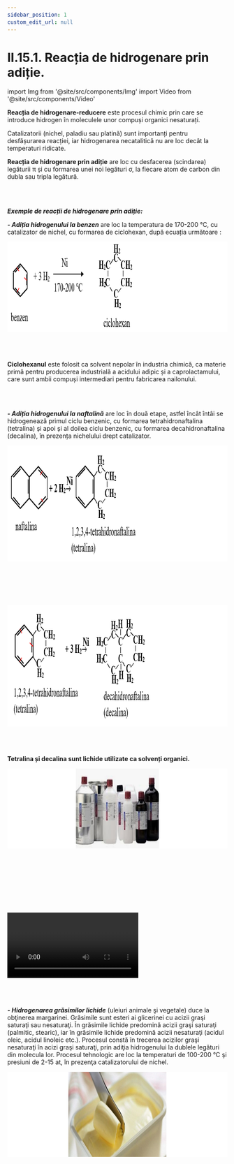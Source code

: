 ```yaml
---
sidebar_position: 1
custom_edit_url: null
---
```


# II.15.1. Reacția de hidrogenare prin adiție.


import Img from '@site/src/components/Img'
import Video from '@site/src/components/Video'




<div class="alert alert--primary" role="alert">

**Reacția de hidrogenare-reducere** este procesul chimic prin care se introduce hidrogen în moleculele unor compuși organici nesaturați.

Catalizatorii (nichel, paladiu sau platină) sunt importanți pentru desfășurarea reacției, iar hidrogenarea necatalitică nu are loc decât la temperaturi ridicate.

**Reacția de hidrogenare prin adiție** are loc cu desfacerea (scindarea) legăturii π  și cu formarea unei noi legături σ, la fiecare atom de carbon din dubla sau tripla legătură.



</div>


<br></br>


<div class="alert alert--primary" role="alert">

***Exemple de reacții de hidrogenare prin adiție:***


***- Adiția hidrogenului la benzen*** are loc la temperatura de 170-200 °C, cu catalizator de nichel, cu formarea de ciclohexan, după ecuația următoare : 


<Img className="img-responsive4" src="chimie/clasa11/capitolul2/II-15-1-reactia-de-hidrogenare-prin-aditie-poza1-reactia-de-aditie-a-hidrogenului-la-benzen.png" width="1000" height="207" lazy={false} />





</div>


<br></br>

<div class="alert alert--warning" role="alert">

**Ciclohexanul** este folosit ca solvent nepolar în industria chimică, ca materie primă pentru producerea industrială a acidului adipic și a caprolactamului, care sunt ambii compuși intermediari pentru fabricarea nailonului.


</div>



<br></br>


<div class="alert alert--primary" role="alert">

***- Adiția hidrogenului la naftalină*** are loc în două etape, astfel încât întâi se hidrogenează primul ciclu benzenic, cu formarea tetrahidronaftalina (tetralina) și apoi și al doilea ciclu benzenic, cu formarea decahidronaftalina (decalina), în prezența nichelului drept catalizator.

<Img className="img-responsive4" src="chimie/clasa11/capitolul2/II-15-1-reactia-de-hidrogenare-prin-aditie-poza2-reactia-de-aditie-a-hidrogenului-la-naftalina-partea1.png" width="1000" height="266" lazy={false} />


<br></br>
<br></br>

<Img className="img-responsive4" src="chimie/clasa11/capitolul2/II-15-1-reactia-de-hidrogenare-prin-aditie-poza3-reactia-de-aditie-a-hidrogenului-la-naftalina-partea2.png" width="1000" height="279" lazy={false} />




</div>


<br></br>



<div class="alert alert--warning" role="alert">

**Tetralina și decalina sunt lichide utilizate ca solvenți organici.** 


<Img className="img-responsive4" src="chimie/clasa11/capitolul2/II-15-1-reactia-de-hidrogenare-prin-aditie-poza4-tetralina-si-decalina-sunt-solventi-organici.png" width="1000" height="183" lazy={false} />


<br></br>
<br></br>


<br></br>

<Video src="https://www.youtube.com/embed/ubXRP2oiYQU" />


</div>



<br></br>



<div class="alert alert--primary" role="alert">

***- Hidrogenarea grăsimilor lichide*** (uleiuri animale şi vegetale) duce la obţinerea margarinei. Grăsimile sunt esteri ai glicerinei cu acizii graşi saturaţi sau nesaturaţi. În grăsimile lichide predomină acizii graşi saturaţi (palmitic, stearic), iar în grăsimile lichide predomină acizii nesaturaţi (acidul oleic, acidul linoleic etc.). Procesul constă în trecerea acizilor graşi nesaturaţi în acizi graşi saturaţi, prin adiţia hidrogenului la dublele legături din molecula lor. Procesul tehnologic are loc la temperaturi de 100-200 °C şi presiuni de 2-15 at, în prezenţa catalizatorului de nichel.


<Img className="img-responsive4" src="chimie/clasa11/capitolul2/II-15-1-reactia-de-hidrogenare-prin-aditie-poza5-hidrogenarea-grasimilor-lichide-si-obtinerea-margarinei.png" width="1000" height="195" />



</div>


